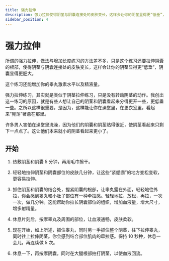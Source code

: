 ```yaml
---
title: 强力拉伸
description: 强力拉伸使得阴茎与阴囊连接处的皮肤变长，这样会让你的阴茎显得更“低垂”，阴囊显得更肥大。
sidebar_position: 4
---
```

# 强力拉伸
所谓的强力拉伸，做法与增加长度练习的方法差不多，只是这个练习还要拉伸阴囊的根部，使得阴茎与阴囊连接处的皮肤变长，这样会让你的阴茎显得更“低垂”，阴囊显得更肥大。

这个练习还能增加你的睾丸激素水平以及精液量。

强力拉伸练习，其实就是类似于阴茎拉伸练习，只是没有转动阴茎的动作。我创出这一练习的原因，就是有些人想让自己的阴茎和阴囊看起来分得更开一些，更低垂一些。之所以这样很重要，是因为，这样能让你在澡堂里，在更衣室里，看起来“晃荡”著悬在那里。

许多男人害怕在澡堂里洗澡，因为他们的阴囊和阴茎贴得很近，使阴茎看起来只剩下一点点了。这让他们本来就小的阴茎看起来更小了。

## 开始

1. 热敷阴茎和阴囊 5 分钟，再用毛巾擦干。

2. 轻轻地拉伸阴茎和阴囊部位的皮肤几分钟，让这些“紧绷绷”的地方变松变软，更容易拉伸。

3. 抓住阴茎和阴囊的结合处，握紧阴囊的根部，让睾丸露在外面，轻轻地往外拉，你会感到睾丸和小肚子部位有一种牵拉感。轻轻地拉，放松，再拉，一次一次，做几分钟。这能帮助你拉长阴囊部位的组织，增加血液量，增大尺寸，增多射精量。

4. 休息片刻后，按摩睾丸及周围的部位，让血液通畅，皮肤柔软。

5. 现在开始，如上所述，抓住睾丸，同时另一手抓住整个阴茎，往下拉伸睾丸，同时往上拉伸阴茎。你会感到结合部位肌肉的牵拉感。保持 10 秒种，休息一会儿，再连续做 5 次。

6. 休息一下，再按摩阴囊，同时在大腿根部拍打阴茎，以使血液回流。
